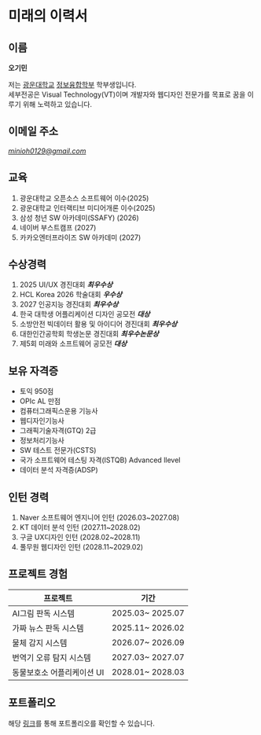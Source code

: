 # 미래의 이력서
## 이름 
**오기민** 

저는 [광운대학교](https://www.kw.ac.kr/ko/) [정보융합학부](https://ic.kw.ac.kr/main/main.php) 학부생입니다.  
세부전공은 Visual Technology(VT)이며 개발자와 웹디자인 전문가를 목표로 꿈을 이루기 위해 노력하고 있습니다.

## 이메일 주소  
*minioh0129@gmail.com*

## 교육
1. 광운대학교 오픈소스 소프트웨어 이수(2025)
2. 광운대학교 인터랙티브 미디어개론 이수(2025) 
3. 삼성 청년 SW 아카데미(SSAFY) (2026)
4. 네이버 부스트캠프 (2027) 
5. 카카오엔터프라이즈 SW 아카데미 (2027)



## 수상경력
1. 2025 UI/UX 경진대회 ***최우수상***
2. HCL Korea 2026 학술대회 ***우수상***
3. 2027 인공지능 경진대회 ***최우수상***
4. 한국 대학생 어플리케이션 디자인 공모전 ***대상***
5. 소방안전 빅데이터 활용 및 아이디어 경진대회 ***최우수상***
6. 대한인간공학회 학생논문 경진대회 ***최우수논문상***
7. 제5회 미래와 소프트웨어 공모전 ***대상***

## 보유 자격증
- 토익 950점
- OPIc AL 만점
- 컴퓨터그래픽스운용 기능사
- 웹디자인기능사
- 그래픽기술자격(GTQ) 2급
- 정보처리기능사
- SW 테스트 전문가(CSTS)  
- 국가 소프트웨어 테스팅 자격(ISTQB) Advanced llevel
- 데이터 분석 자격증(ADSP)

## 인턴 경력
1. Naver 소프트웨어 엔지니어 인턴 (2026.03~2027.08)
2. KT 데이터 분석 인턴 (2027.11~2028.02)
3. 구글 UX디자인 인턴 (2028.02~2028.11)
4. 풀무원 웹디자인 인턴 (2028.11~2029.02)


## 프로젝트 경험
| 프로젝트   |   기간   |  
|---   | ---|
| AI그림 판독 시스템   |   2025.03~ 2025.07   |   
| 가짜 뉴스 판독 시스템   |   2025.11~ 2026.02  | 
| 물체 감지 시스템   |   2026.07~ 2026.09   |
| 번역기 오류 탐지 시스템   |   2027.03~ 2027.07   |
| 동물보호소 어플리케이션 UI   |   2028.01~ 2028.03   |  

## 포트폴리오
해당 [링크](https://github.com/min-i-oh/oss_example)를 통해 포트폴리오를 확인할 수 있습니다.

